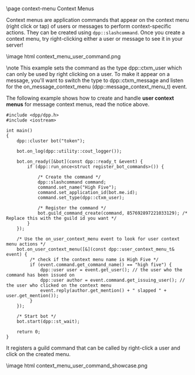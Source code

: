 \page context-menu Context Menus

Context menus are application commands that appear on the context menu (right click or tap) of users or messages to perform context-specific actions. They can be created using `dpp::slashcommand`. Once you create a context menu, try right-clicking either a user or message to see it in your server!

\image html context_menu_user_command.png

\note This example sets the command as the type dpp::ctxm_user which can only be used by right clicking on a user. To make it appear on a message, you'll want to switch the type to dpp::ctxm_message and listen for the on_message_context_menu (dpp::message_context_menu_t) event.

The following example shows how to create and handle **user context menus** for message context menus, read the notice above.

~~~~~~~~~~{.cpp}
#include <dpp/dpp.h>
#include <iostream>

int main()
{
    dpp::cluster bot("token");

    bot.on_log(dpp::utility::cout_logger());

    bot.on_ready([&bot](const dpp::ready_t &event) {
        if (dpp::run_once<struct register_bot_commands>()) {

            /* Create the command */
            dpp::slashcommand command;
            command.set_name("High Five");
            command.set_application_id(bot.me.id); 
            command.set_type(dpp::ctxm_user);

            /* Register the command */
		    bot.guild_command_create(command, 857692897221033129); /* Replace this with the guild id you want */
        }
    });

    /* Use the on_user_context_menu event to look for user context menu actions */
    bot.on_user_context_menu([&](const dpp::user_context_menu_t& event) {
         /* check if the context menu name is High Five */
         if (event.command.get_command_name() == "high five") {
             dpp::user user = event.get_user(); // the user who the command has been issued on
             dpp::user author = event.command.get_issuing_user(); // the user who clicked on the context menu
             event.reply(author.get_mention() + " slapped " + user.get_mention());
         }
    });

    /* Start bot */
    bot.start(dpp::st_wait);

    return 0;
}
~~~~~~~~~~

It registers a guild command that can be called by right-click a user and click on the created menu.

\image html context_menu_user_command_showcase.png